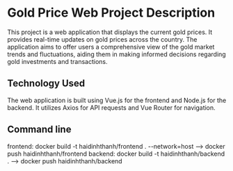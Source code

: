 # Gold Price Web Project Description

This project is a web application that displays the current gold prices. It provides real-time updates on gold prices across the country. The application aims to offer users a comprehensive view of the gold market trends and fluctuations, aiding them in making informed decisions regarding gold investments and transactions.

## Technology Used
The web application is built using Vue.js for the frontend and Node.js for the backend. It utilizes Axios for API requests and Vue Router for navigation.


## Command line 

frontend: docker build -t haidinhthanh/frontend . --network=host --> docker push haidinhthanh/frontend 
backend: docker build -t haidinhthanh/backend . --> docker push haidinhthanh/backend                                                                                          

